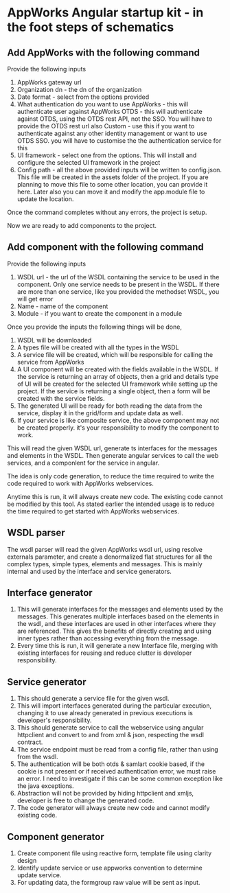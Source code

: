 # AppWorks Angular startup kit - in the foot steps of schematics 
## Add AppWorks with the following command
Provide the following inputs
1. AppWorks gateway url
2. Organization dn - the dn of the organization
3. Date format - select from the options provided 
4. What authentication do you want to use
AppWorks - this will authenticate user against AppWorks
OTDS - this will authenticate against OTDS, using the OTDS rest API, not the SSO. You will have to provide the OTDS rest url also
Custom - use this if you want to authenticate against any other identity management or want to use OTDS SSO. you will have to customise the the authentication service for this
5. UI framework - select one from the options. This will install and configure the selected UI framework in the project
6. Config path - all the above provided inputs will be written to config.json. This file will be created in the assets folder of the project. If you are planning to move this file to some other location, you can provide it here. Later also you can move it and modify the app.module file to update the location.

Once the command completes without any errors, the project is setup.

Now we are ready to add components to the project.

## Add component with the following command
Provide the following inputs
1. WSDL url - the url of the WSDL containing the service to be used in the component. Only one service needs to be present in the WSDL. If there are more than one service, like you provided the methodset WSDL, you will get error
2. Name - name of the component
3. Module - if you want to create the component in a module

Once you provide the inputs the following things will be done,
1. WSDL will be downloaded
2. A types file will be created with all the types in the WSDL
3. A service file will be created, which will be responsible for calling the service from AppWorks
4. A UI component will be created with the fields available in the WSDL. If the service is returning an array of objects, then a grid and details type of UI will be created for the selected UI framework while setting up the project. If the service is returning a single object, then a form will be created with the service fields. 
5. The generated UI will be ready for both reading the data from the service, display it in the grid/form and update data as well.
6. If your service is like composite service, the above component may not be created properly. it's your responsibility to modify the component to work.

This will read the given WSDL url, generate ts interfaces for the messages and elements in the WSDL. Then generate angular services to call the web services, and a componlent for the service in angular.

The idea is only code generation, to reduce the time required to write the code required to work with AppWorks webservices. 

Anytime this is run, it will always create new code. The existing code cannot be modified by this tool. As stated earlier the intended usage is to reduce the time required to get started with AppWorks webservices. 


## WSDL parser
The wsdl parser will read the given AppWorks wsdl url, using resolve externals parameter, and create a denormalized flat structures for all the complex types, simple types, elements and messages. This is mainly internal and used by the interface and service generators.

## Interface generator
1. This will generate interfaces for the messages and elements used by the messages. This generates multiple interfaces based on the elements in the wsdl, and these interfaces are used in other interfaces where they are referenced. This gives the benefits of directly creating and using inner types rather than accessing everything from the message. 
2. Every time this is run, it will generate a new Interface file, merging with existing interfaces for reusing and reduce clutter is developer responsibility. 

## Service generator
1. This should generate a service file for the given wsdl. 
2. This will import interfaces generated during the particular execution, changing it to use already generated in previous executions is developer's responsibility. 
3. This should generate service to call the webservice using angular httpclient and convert to and from xml & json, respecting the wsdl contract. 
4. The service endpoint must be read from a config file, rather than using from the wsdl. 
5. The authentication will be both otds & samlart cookie based, if the cookie is not present or if received authentication error, we must raise an error. I need to investigate if this can be some common exception like the java exceptions. 
6. Abstraction will not be provided by hiding httpclient and xmljs, developer is free to change the generated code. 
7. The code generator will always create new code and cannot modify existing code. 

## Component generator 
1. Create component file using reactive form, template file using clarity design 
2. Identify update service or use appworks convention to determine update service. 
3. For updating data, the formgroup raw value will be sent as input. 
